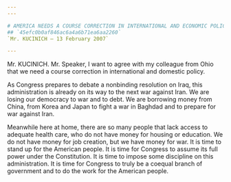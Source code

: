 ```yaml
---
---

# AMERICA NEEDS A COURSE CORRECTION IN INTERNATIONAL AND ECONOMIC POLICY
## `45efc0b0af846ac6a4a6b71ea6aa2260`
`Mr. KUCINICH — 13 February 2007`

---
```



Mr. KUCINICH. Mr. Speaker, I want to agree with my colleague from 
Ohio that we need a course correction in international and domestic 
policy.

As Congress prepares to debate a nonbinding resolution on Iraq, this 
administration is already on its way to the next war against Iran. We 
are losing our democracy to war and to debt. We are borrowing money 
from China, from Korea and Japan to fight a war in Baghdad and to 
prepare for war against Iran.

Meanwhile here at home, there are so many people that lack access to 
adequate health care, who do not have money for housing or education. 
We do not have money for job creation, but we have money for war. It is 
time to stand up for the American people. It is time for Congress to 
assume its full power under the Constitution. It is time to impose some 
discipline on this administration. It is time for Congress to truly be 
a coequal branch of government and to do the work for the American 
people.
